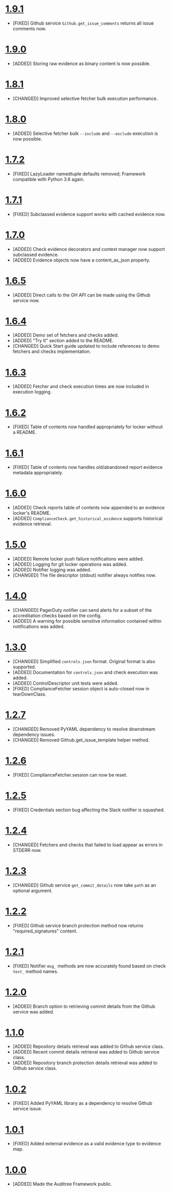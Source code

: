 # [1.9.1](https://github.com/ComplianceAsCode/auditree-framework/releases/tag/v1.9.1)

- [FIXED] Github service `Github.get_issue_comments` returns all issue comments now.

# [1.9.0](https://github.com/ComplianceAsCode/auditree-framework/releases/tag/v1.9.0)

- [ADDED] Storing raw evidence as binary content is now possible.

# [1.8.1](https://github.com/ComplianceAsCode/auditree-framework/releases/tag/v1.8.1)

- [CHANGED] Improved selective fetcher bulk execution performance.

# [1.8.0](https://github.com/ComplianceAsCode/auditree-framework/releases/tag/v1.8.0)

- [ADDED] Selective fetcher bulk `--include` and `--exclude` execution is now possible.

# [1.7.2](https://github.com/ComplianceAsCode/auditree-framework/releases/tag/v1.7.2)

- [FIXED] LazyLoader namedtuple defaults removed; Framework compatible with Python 3.6 again.

# [1.7.1](https://github.com/ComplianceAsCode/auditree-framework/releases/tag/v1.7.1)

- [FIXED] Subclassed evidence support works with cached evidence now.

# [1.7.0](https://github.com/ComplianceAsCode/auditree-framework/releases/tag/v1.7.0)

- [ADDED] Check evidence decorators and context manager now support subclassed evidence.
- [ADDED] Evidence objects now have a content_as_json property.

# [1.6.5](https://github.com/ComplianceAsCode/auditree-framework/releases/tag/v1.6.5)

- [ADDED] Direct calls to the GH API can be made using the Github service now.

# [1.6.4](https://github.com/ComplianceAsCode/auditree-framework/releases/tag/v1.6.4)

- [ADDED] Demo set of fetchers and checks added.
- [ADDED] "Try It" section added to the README.
- [CHANGED] Quick Start guide updated to include references to demo fetchers and checks implementation.

# [1.6.3](https://github.com/ComplianceAsCode/auditree-framework/releases/tag/v1.6.3)

- [ADDED] Fetcher and check execution times are now included in execution logging.

# [1.6.2](https://github.com/ComplianceAsCode/auditree-framework/releases/tag/v1.6.2)

- [FIXED] Table of contents now handled appropriately for locker without a README.

# [1.6.1](https://github.com/ComplianceAsCode/auditree-framework/releases/tag/v1.6.1)

- [FIXED] Table of contents now handles old/abandoned report evidence metadata appropriately.

# [1.6.0](https://github.com/ComplianceAsCode/auditree-framework/releases/tag/v1.6.0)

- [ADDED] Check reports table of contents now appended to an evidence locker's README.
- [ADDED] `ComplianceCheck.get_historical_evidence` supports historical evidence retrieval.

# [1.5.0](https://github.com/ComplianceAsCode/auditree-framework/releases/tag/v1.5.0)

- [ADDED] Remote locker push failure notifications were added.
- [ADDED] Logging for git locker operations was added.
- [ADDED] Notifier logging was added.
- [CHANGED] The file descriptor (stdout) notifier always notifies now.

# [1.4.0](https://github.com/ComplianceAsCode/auditree-framework/releases/tag/v1.4.0)

- [CHANGED] PagerDuty notifier can send alerts for a subset of the accreditation checks based on the config.
- [ADDED] A warning for possible sensitive information contained within notifications was added.

# [1.3.0](https://github.com/ComplianceAsCode/auditree-framework/releases/tag/v1.3.0)

- [CHANGED] Simplified `controls.json` format.  Original format is also supported.
- [ADDED] Documentation for `controls.json` and check execution was added.
- [ADDED] ControlDescriptor unit tests were added.
- [FIXED] ComplianceFetcher session object is auto-closed now in tearDownClass.

# [1.2.7](https://github.com/ComplianceAsCode/auditree-framework/releases/tag/v1.2.7)

- [CHANGED] Removed PyYAML dependency to resolve downstream dependency issues.
- [CHANGED] Removed Github.get_issue_template helper method.

# [1.2.6](https://github.com/ComplianceAsCode/auditree-framework/releases/tag/v1.2.6)

- [FIXED] ComplianceFetcher.session can now be reset.

# [1.2.5](https://github.com/ComplianceAsCode/auditree-framework/releases/tag/v1.2.5)

- [FIXED] Credentials section bug affecting the Slack notifier is squashed.

# [1.2.4](https://github.com/ComplianceAsCode/auditree-framework/releases/tag/v1.2.4)

- [CHANGED] Fetchers and checks that failed to load appear as errors in STDERR now.

# [1.2.3](https://github.com/ComplianceAsCode/auditree-framework/releases/tag/v1.2.3)

- [CHANGED] Github service `get_commit_details` now take `path` as an optional argument.

# [1.2.2](https://github.com/ComplianceAsCode/auditree-framework/releases/tag/v1.2.2)

- [FIXED] Github service branch protection method now returns "required_signatures" content.

# [1.2.1](https://github.com/ComplianceAsCode/auditree-framework/releases/tag/v1.2.1)

- [FIXED] Notifier `msg_` methods are now accurately found based on check `test_` method names.

# [1.2.0](https://github.com/ComplianceAsCode/auditree-framework/releases/tag/v1.2.0)

- [ADDED] Branch option to retrieving commit details from the Github service was added.

# [1.1.0](https://github.com/ComplianceAsCode/auditree-framework/releases/tag/v1.1.0)

- [ADDED] Repository details retrieval was added to Github service class.
- [ADDED] Recent commit details retrieval was added to Github service class.
- [ADDED] Repository branch protection details retrieval was added to Github service class.

# [1.0.2](https://github.com/ComplianceAsCode/auditree-framework/releases/tag/v1.0.2)

- [FIXED] Added PyYAML library as a dependency to resolve Github service issue.

# [1.0.1](https://github.com/ComplianceAsCode/auditree-framework/releases/tag/v1.0.1)

- [FIXED] Added external evidence as a valid evidence type to evidence map.

# [1.0.0](https://github.com/ComplianceAsCode/auditree-framework/releases/tag/v1.0.0)

- [ADDED] Made the Auditree Framework public.
